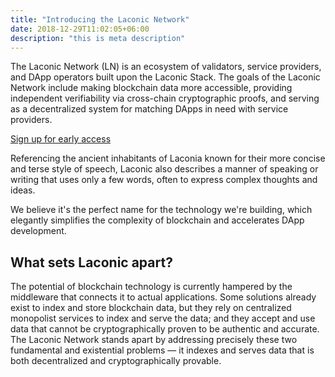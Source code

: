 ```yaml
---
title: "Introducing the Laconic Network"
date: 2018-12-29T11:02:05+06:00
description: "this is meta description"
---
```


The Laconic Network (LN) is an ecosystem of validators, service providers, and DApp operators built upon the Laconic Stack. The goals of the Laconic Network include making blockchain data more accessible, providing independent verifiability via cross-chain cryptographic proofs, and serving as a decentralized system for matching DApps in need with service providers.

[Sign up for early access](https://laconic.com)

Referencing the ancient inhabitants of Laconia known for their more concise and terse style of speech, Laconic also describes a manner of speaking or writing that uses only a few words, often to express complex thoughts and ideas.

We believe it's the perfect name for the technology we're building, which elegantly simplifies the complexity of blockchain and accelerates DApp development.

## What sets Laconic apart?

The potential of blockchain technology is currently hampered by the middleware that connects it to actual applications. Some solutions already exist to index and store blockchain data, but they rely on centralized monopolist services to index and serve the data; and they accept and use data that cannot be cryptographically proven to be authentic and accurate. The Laconic Network stands apart by addressing precisely these two fundamental and existential problems — it indexes and serves data that is both decentralized and cryptographically provable.
